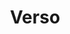 ---
title: Verso
layout: dashboard
permalink: /verso.html
dashboard:
  container_id: versoStats
  data_sources:
    biannual: /kpidata/verso.csv
  default_frequency: biannual
  default_tab: chart
  show_table: true
  charts:
    - type: bar
      title: Total Profiles
      datasets:
        - row_index: 0
    - type: line
      title: Research Output Downloads and Views
      datasets:
        - row_index: 1
        - row_index: 2
    - type: bar
      title: Research Assets and Number of Articles
      datasets:
        - row_index: 3
        - row_index: 4
    - type: bar
      title: Non-Article Assets
      datasets:
        - row_index: 5
        - row_index: 6
        - row_index: 7
        - row_index: 8
        - row_index: 9
        - row_index: 10
        - row_index: 11
---